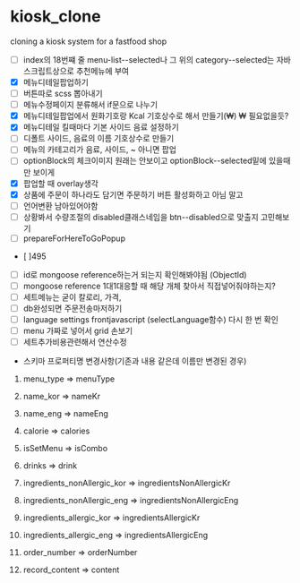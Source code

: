 # kiosk_clone
 cloning a kiosk system for a fastfood shop

- [ ] index의 18번쨰 줄 menu-list--selected나 그 위의 category--selected는 자바스크립트상으로 추천메뉴에 부여
- [x] 메뉴디테일팝업하기
- [ ] 버튼따로 scss 뽑아내기
- [ ] 메뉴수정페이지 분류해서 if문으로 나누기
- [X] 메뉴디테일팝업에서 원화기호랑 Kcal 기호상수로 해서 만들기(&#8361;) ₩ 필요없을듯?
- [X] 메뉴디테일 킬때마다 기본 사이드 음료 설정하기
- [ ] 디폴트 사이드, 음료의 이름 기호상수로 만들기
- [ ] 메뉴의 카테고리가 음료, 사이드, ~ 아니면 팝업
- [ ] optionBlock의 체크이미지 원래는 안보이고 optionBlock--selected밑에 있을때만 보이게
- [X] 팝업할 때 overlay생각
- [X] 상품에 주문이 하나라도 담기면 주문하기 버튼 활성화하고 아님 말고
- [ ] 언어변환 남아있어야함
- [ ] 상황봐서 수량조절의 disabled클래스네임을 btn--disabled으로 맞출지 고민해보기
- [ ] prepareForHereToGoPopup
- [ ]495
- [ ] id로 mongoose reference하는거 되는지 확인해봐야됨 (ObjectId)
- [ ] mongoose reference 1대1대응할 때 해당 개체 찾아서 직접넣어줘야하는지?
- [ ] 세트메뉴는 굳이 칼로리, 가격, 
- [ ] db완성되면 주문전송마저하기
- [ ] language settings frontjavascript (selectLanguage함수) 다시 한 번 확인
- [ ] menu 가짜로 넣어서 grid 손보기
- [ ] 세트추가비용관련해서 연산수정

* 스키마 프로퍼티명 변경사항(기존과 내용 같은데 이름만 변경된 경우)

1. menu_type => menuType
2. name_kor => nameKr
3. name_eng => nameEng
4. calorie => calories
5. isSetMenu => isCombo
6. drinks => drink
7. ingredients_nonAllergic_kor => ingredientsNonAllergicKr
8. ingredients_nonAllergic_eng => ingredientsNonAllergicEng
9. ingredients_allergic_kor => ingredientsAllergicKr
10. ingredients_allergic_eng => ingredientsAllergicEng

11. order_number => orderNumber

12. record_content => content
